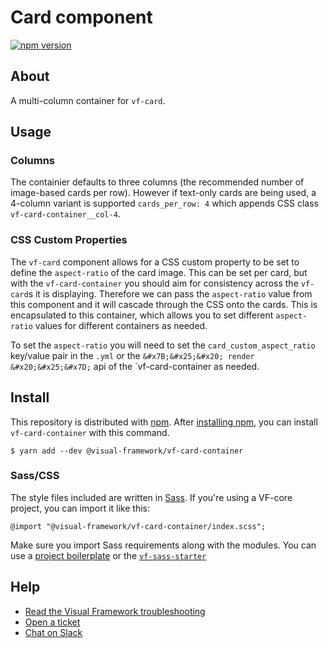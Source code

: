 # Card component

[![npm version](https://badge.fury.io/js/%40visual-framework%2Fvf-card-container.svg)](https://badge.fury.io/js/%40visual-framework%2Fvf-card-container)

## About

A multi-column container for `vf-card`.

## Usage

### Columns

The containier defaults to three columns (the recommended number of image-based cards per row). However if text-only cards are being used, a 4-column variant is supported `cards_per_row: 4` which appends CSS class `vf-card-container__col-4`.

### CSS Custom Properties

The `vf-card` component allows for a CSS custom property to be set to define the `aspect-ratio` of the card image. This can be set per card, but with the `vf-card-container` you should aim for consistency across the `vf-card`s it is displaying. Therefore we can pass the `aspect-ratio` value from this component and it will cascade through the CSS onto the cards. This is encapsulated to this container, which allows you to set different `aspect-ratio` values for different containers as needed.

To set the `aspect-ratio` you will need to set the `card_custom_aspect_ratio` key/value pair in the `.yml` or the `&#x7B;&#x25;&#x20; render &#x20;&#x25;&#x7D;` api of the `vf-card-container as needed.

## Install

This repository is distributed with [npm](https://www.npmjs.com/). After [installing npm](https://nodejs.org/), you can install `vf-card-container` with this command.

```
$ yarn add --dev @visual-framework/vf-card-container
```

### Sass/CSS

The style files included are written in [Sass](https://sass-lang.com/). If you're using a VF-core project, you can import it like this:

```
@import "@visual-framework/vf-card-container/index.scss";
```

Make sure you import Sass requirements along with the modules. You can use a [project boilerplate](https://stable.visual-framework.dev/building/) or the [`vf-sass-starter`](https://stable.visual-framework.dev/components/vf-sass-starter/)

## Help

- [Read the Visual Framework troubleshooting](https://stable.visual-framework.dev/troubleshooting/)
- [Open a ticket](https://github.com/visual-framework/vf-core/issues)
- [Chat on Slack](https://join.slack.com/t/visual-framework/shared_invite/enQtNDAxNzY0NDg4NTY0LWFhMjEwNGY3ZTk3NWYxNWVjOWQ1ZWE4YjViZmY1YjBkMDQxMTNlNjQ0N2ZiMTQ1ZTZiMGM4NjU5Y2E0MjM3ZGQ)
